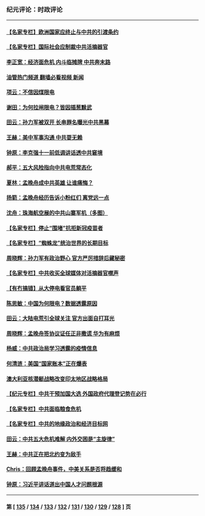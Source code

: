 ### 纪元评论：时政评论
---
#### [【名家专栏】欧洲国家应终止与中共的引渡条约](../../pages/nsc1025/n13274402.md?10020330) 
#### [【名家专栏】国际社会应制裁中共活摘器官](../../pages/nsc1025/n13274393.md?10020330) 
#### [李正宽：经济面危机 内斗临摊牌 中共奔末路](../../pages/nsc1025/n13273766.md?10020330) 
#### [油管热门频道 翻墙必看视频 新闻](ok?10020330)
#### [项云：不信因煤限电](../../pages/nsc1025/n13274030.md?10020330) 
#### [谢田：为何拉闸限电？皆因插葱黩武](../../pages/nsc1025/n13273857.md?10020330) 
#### [田云：孙力军被双开 长串罪名曝光中共黑幕](../../pages/nsc1025/n13273129.md?10020330) 
#### [王赫：美中军事沟通 中共耍无赖](../../pages/nsc1025/n13272891.md?10020330) 
#### [钟原：李克强十一前低调讲话透中共窘境](../../pages/nsc1025/n13272964.md?10020330) 
#### [郝平：五大风险指向中共电荒常态化](../../pages/nsc1025/n13272534.md?10020330) 
#### [夏林：孟晚舟成中共英雄 让谁痛悔？](../../pages/nsc1025/n13272589.md?10020330) 
#### [扬箭：孟晚舟经历告诉小粉红们 离党远一点](../../pages/nsc1025/n13272831.md?10020330) 
#### [沈舟：珠海航空展的中共山寨军机（多图）](../../pages/nsc1025/n13272514.md?10020330) 
#### [【名家专栏】停止“围堵”抗拒新冠疫苗者](../../pages/nsc1025/n13271770.md?10020330) 
#### [【名家专栏】“蜘蛛龙”统治世界的长期目标](../../pages/nsc1025/n13271843.md?10020330) 
#### [周晓辉：孙力军有政治野心 官方严厉措辞后藏秘密](../../pages/nsc1025/n13272254.md?10020330) 
#### [【名家专栏】中共收买全球媒体对活摘器官噤声](../../pages/nsc1025/n13271659.md?10020330) 
#### [【有冇搞错】从大停电看官员躺平](../../pages/nsc1025/n13269873.md?10020330) 
#### [陈思敏：中国为何限电？数据透露原因](../../pages/nsc1025/n13271009.md?10020330) 
#### [田云：大陆电荒引全球关注 官方出面自打耳光](../../pages/nsc1025/n13270548.md?10020330) 
#### [周晓辉：孟晚舟签协议证任正非撒谎 华为有麻烦](../../pages/nsc1025/n13269715.md?10020330) 
#### [杨威：中共政治局学习透露的疫情信息](../../pages/nsc1025/n13269855.md?10020330) 
#### [何清涟：美国“国家账本”正在爆表](../../pages/nsc1025/n13269826.md?10020330) 
#### [澳大利亚核潜艇战略改变印太地区战略格局](../../pages/nsc1025/n13269759.md?10020330) 
#### [【纪元专栏】中共干预加国大选 外国政府代理登记势在必行](../../pages/nsc1025/n13269626.md?10020330) 
#### [【名家专栏】中共面临粮食危机](../../pages/nsc1025/n13269236.md?10020330) 
#### [【名家专栏】中共的地缘政治和经济目标网](../../pages/nsc1025/n13269340.md?10020330) 
#### [田云：中共五大危机难解 内外交困是“主旋律”](../../pages/nsc1025/n13268548.md?10020330) 
#### [王赫：中共正在把北约变为敌手](../../pages/nsc1025/n13268403.md?10020330) 
#### [Chris：回顾孟晚舟事件，中美关系是否将趋缓和](../../pages/nsc1025/n13267242.md?10020330) 
#### [钟原：习近平讲话道出中国人才问题根源](../../pages/nsc1025/n13267366.md?10020330) 

---
#### 第 [ [135](./135.md?10020330) / [134](./134.md?10020330) / [133](./133.md?10020330) / [132](./132.md?10020330) / [131](./131.md?10020330) / [130](./130.md?10020330) / [129](./129.md?10020330) / [128](./128.md?10020330) ] 页
